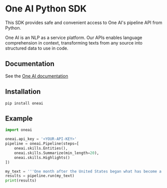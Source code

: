 # One AI Python SDK
This SDK provides safe and convenient access to One AI's pipeline API from Python.

One AI is an NLP as a service platform. Our APIs enables language comprehension in context, transforming texts from any source into structured data to use in code.

## Documentation
See the [One AI documentation](https://oneai.com/docs)

## Installation
`pip install oneai`

## Example
```python
import oneai

oneai.api_key = '<YOUR-API-KEY>'
pipeline = oneai.Pipeline(steps=[
    oneai.skills.Entities(),
    oneai.skills.Summarize(min_length=20),
    oneai.skills.Highlights()
])

my_text = '''One month after the United States began what has become a troubled rollout of a national COVID vaccination campaign, the effort is finally gathering real steam. Close to a million doses -- over 951,000, to be more exact -- made their way into the arms of Americans in the past 24 hours, the U.S. Centers for Disease Control and Prevention reported Wednesday. That's the largest number of shots given in one day since the rollout began and a big jump from the previous day, when just under 340,000 doses were given, CBS News reported. That number is likely to jump quickly after the federal government on Tuesday gave states the OK to vaccinate anyone over 65 and said it would release all the doses of vaccine it has available for distribution. Meanwhile, a number of states have now opened mass vaccination sites in an effort to get larger numbers of people inoculated, CBS News reported.'''
results = pipeline.run(my_text)
print(results)
```
